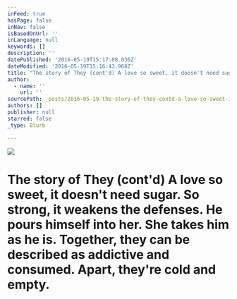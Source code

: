 ```yaml
---
inFeed: true
hasPage: false
inNav: false
isBasedOnUrl: ''
inLanguage: null
keywords: []
description: ''
datePublished: '2016-05-19T15:17:08.036Z'
dateModified: '2016-05-19T15:16:43.968Z'
title: "The story of They (cont'd) A love so sweet, it doesn't need sugar. So strong, it weakens the defenses. He pours himself into her. She takes him as he is. Together, they can be described as addictive and consumed. Apart, they're cold and empty. "
author:
  - name: ''
    url: ''
sourcePath: _posts/2016-05-19-the-story-of-they-contd-a-love-so-sweet-it-doesnt-need.md
authors: []
publisher: null
starred: false
_type: Blurb

---
```

![](https://s3-us-west-2.amazonaws.com/the-grid-img/p/d547b5fed5c5b07135cbe84f47f2ce46858272ac.jpg)

# The story of They (cont'd) A love so sweet, it doesn't need sugar. So strong, it weakens the defenses. He pours himself into her. She takes him as he is. Together, they can be described as addictive and consumed. Apart, they're cold and empty.